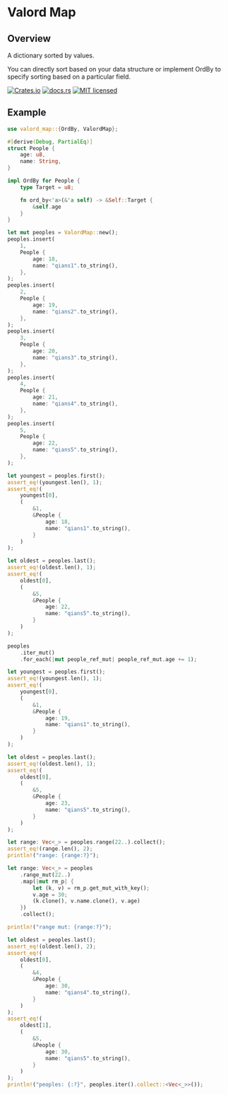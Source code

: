 # Valord Map

## Overview

A dictionary sorted by values.

You can directly sort based on your data structure or implement OrdBy to specify sorting based on a particular field.

[![Crates.io][crates-badge]][crates-url]
[![docs.rs][docs-badge]][docs-url]
[![MIT licensed][mit-badge]][mit-url]

[crates-badge]: https://img.shields.io/crates/v/valord_map.svg
[crates-url]: https://crates.io/crates/valord-map
[docs-badge]: https://img.shields.io/docsrs/valord-map/latest
[docs-url]: https://docs.rs/valord-map
[mit-badge]: https://img.shields.io/badge/license-MIT-blue.svg
[mit-url]: https://github.com/tediou5/valord-map/blob/master/LICENSE

## Example

```rust
use valord_map::{OrdBy, ValordMap};

#[derive(Debug, PartialEq)]
struct People {
    age: u8,
    name: String,
}

impl OrdBy for People {
    type Target = u8;

    fn ord_by<'a>(&'a self) -> &Self::Target {
        &self.age
    }
}

let mut peoples = ValordMap::new();
peoples.insert(
    1,
    People {
        age: 18,
        name: "qians1".to_string(),
    },
);
peoples.insert(
    2,
    People {
        age: 19,
        name: "qians2".to_string(),
    },
);
peoples.insert(
    3,
    People {
        age: 20,
        name: "qians3".to_string(),
    },
);
peoples.insert(
    4,
    People {
        age: 21,
        name: "qians4".to_string(),
    },
);
peoples.insert(
    5,
    People {
        age: 22,
        name: "qians5".to_string(),
    },
);

let youngest = peoples.first();
assert_eq!(youngest.len(), 1);
assert_eq!(
    youngest[0],
    (
        &1,
        &People {
            age: 18,
            name: "qians1".to_string(),
        }
    )
);

let oldest = peoples.last();
assert_eq!(oldest.len(), 1);
assert_eq!(
    oldest[0],
    (
        &5,
        &People {
            age: 22,
            name: "qians5".to_string(),
        }
    )
);

peoples
    .iter_mut()
    .for_each(|mut people_ref_mut| people_ref_mut.age += 1);

let youngest = peoples.first();
assert_eq!(youngest.len(), 1);
assert_eq!(
    youngest[0],
    (
        &1,
        &People {
            age: 19,
            name: "qians1".to_string(),
        }
    )
);

let oldest = peoples.last();
assert_eq!(oldest.len(), 1);
assert_eq!(
    oldest[0],
    (
        &5,
        &People {
            age: 23,
            name: "qians5".to_string(),
        }
    )
);

let range: Vec<_> = peoples.range(22..).collect();
assert_eq!(range.len(), 2);
println!("range: {range:?}");

let range: Vec<_> = peoples
    .range_mut(22..)
    .map(|mut rm_p| {
        let (k, v) = rm_p.get_mut_with_key();
        v.age = 30;
        (k.clone(), v.name.clone(), v.age)
    })
    .collect();

println!("range mut: {range:?}");

let oldest = peoples.last();
assert_eq!(oldest.len(), 2);
assert_eq!(
    oldest[0],
    (
        &4,
        &People {
            age: 30,
            name: "qians4".to_string(),
        }
    )
);
assert_eq!(
    oldest[1],
    (
        &5,
        &People {
            age: 30,
            name: "qians5".to_string(),
        }
    )
);
println!("peoples: {:?}", peoples.iter().collect::<Vec<_>>());
```
